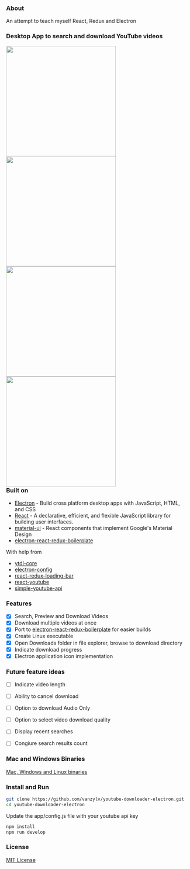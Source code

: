 ### About

An attempt to teach myself React, Redux and Electron

### Desktop App to search and download YouTube videos
<div style="float:left">
<img src="https://i.imgur.com/Bj6jZ2k.png" width="300">

<img src="https://i.imgur.com/qOfSE9Q.png" width="300">

<img src="https://i.imgur.com/DMw7Q1T.png" width="300">

<img src="https://i.imgur.com/LSnoz77.png" width="300">


</div>

### Built on

 - [Electron](https://github.com/electron/electron) - Build cross platform desktop apps with JavaScript, HTML, and CSS 
 - [React](https://github.com/facebook/react) - A declarative, efficient, and flexible JavaScript library for building user interfaces.
 - [material-ui](https://github.com/mui-org/material-ui) - React components that implement Google's Material Design
 - [electron-react-redux-boilerplate](https://github.com/jschr/electron-react-redux-boilerplate)

With help from
 - [ytdl-core](https://github.com/fent/node-ytdl-core)
 - [electron-config](https://github.com/sindresorhus/electron-store)
 - [react-redux-loading-bar](https://github.com/mironov/react-redux-loading-bar)
 - [react-youtube](https://github.com/troybetz/react-youtube)
 - [simple-youtube-api](https://github.com/HyperCoder2975/simple-youtube-api)

### Features
 - [x] Search, Preview and Download Videos
 - [x] Download multiple videos at once
 - [x] Port to [electron-react-redux-boilerplate](https://github.com/jschr/electron-react-redux-boilerplate) for easier builds
 - [x] Create Linux executable
 - [x] Open Downloads folder in file explorer, browse to download directory
 - [x] Indicate download progress
 - [x] Electron application icon implementation

 ### Future feature ideas
 
 - [ ] Indicate video length
 - [ ] Ability to cancel download
 - [ ] Option to download Audio Only
 - [ ] Option to select video download quality
 - [ ] Display recent searches
 - [ ] Congiure search results count
 
 
 

### Mac and Windows Binaries

[Mac, Windows and Linux binaries](https://github.com/vanzylv/youtube-downloader-electron/releases/)

### Install and Run

```bash
git clone https://github.com/vanzylv/youtube-downloader-electron.git
cd youtube-downloader-electron
```

Update the app/config.js file with your youtube api key

```bash
npm install
npm run develop
```

### License
[MIT License](LICENSE)

 
 